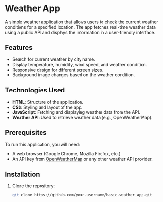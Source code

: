 # Weather App

A simple weather application that allows users to check the current weather conditions for a specified location. The app fetches real-time weather data using a public API and displays the information in a user-friendly interface.

## Features

- Search for current weather by city name.
- Display temperature, humidity, wind speed, and weather condition.
- Responsive design for different screen sizes.
- Background image changes based on the weather condition.

## Technologies Used

- **HTML**: Structure of the application.
- **CSS**: Styling and layout of the app.
- **JavaScript**: Fetching and displaying weather data from the API.
- **Weather API**: Used to retrieve weather data (e.g., OpenWeatherMap).

## Prerequisites

To run this application, you will need:

- A web browser (Google Chrome, Mozilla Firefox, etc.)
- An API key from [OpenWeatherMap](https://openweathermap.org/api) or any other weather API provider.

## Installation

1. Clone the repository:

   ```bash
   git clone https://github.com/your-username/basic-weather_app.git
   ```
